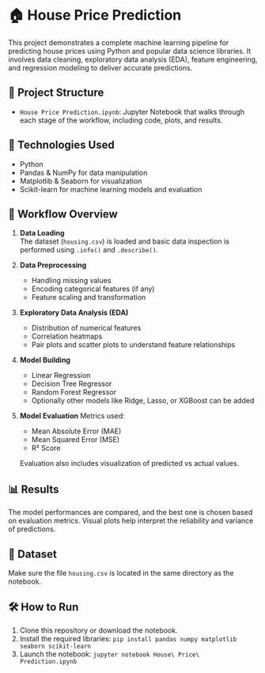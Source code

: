 # 🏠 House Price Prediction

This project demonstrates a complete machine learning pipeline for predicting house prices using Python and popular data science libraries. It involves data cleaning, exploratory data analysis (EDA), feature engineering, and regression modeling to deliver accurate predictions.

## 📁 Project Structure

- `House Price Prediction.ipynb`: Jupyter Notebook that walks through each stage of the workflow, including code, plots, and results.

## 🧰 Technologies Used

- Python
- Pandas & NumPy for data manipulation
- Matplotlib & Seaborn for visualization
- Scikit-learn for machine learning models and evaluation

## 🚀 Workflow Overview

1. **Data Loading**  
   The dataset (`housing.csv`) is loaded and basic data inspection is performed using `.info()` and `.describe()`.

2. **Data Preprocessing**
   - Handling missing values
   - Encoding categorical features (if any)
   - Feature scaling and transformation

3. **Exploratory Data Analysis (EDA)**
   - Distribution of numerical features
   - Correlation heatmaps
   - Pair plots and scatter plots to understand feature relationships

4. **Model Building**
   - Linear Regression
   - Decision Tree Regressor
   - Random Forest Regressor
   - Optionally other models like Ridge, Lasso, or XGBoost can be added

5. **Model Evaluation**
   Metrics used:
   - Mean Absolute Error (MAE)
   - Mean Squared Error (MSE)
   - R² Score

   Evaluation also includes visualization of predicted vs actual values.

## 📊 Results

The model performances are compared, and the best one is chosen based on evaluation metrics. Visual plots help interpret the reliability and variance of predictions.

## 📂 Dataset

Make sure the file `housing.csv` is located in the same directory as the notebook.

## 🛠️ How to Run

1. Clone this repository or download the notebook.
2. Install the required libraries:
   `pip install pandas numpy matplotlib seaborn scikit-learn`
3. Launch the notebook:
   `jupyter notebook House\ Price\ Prediction.ipynb`
